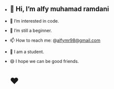 - <b><h2> 👋 Hi, I’m alfy muhamad ramdani</h2></b>



- 👀 I’m interested in code.
- 🌱 I’m still a beginner.
- 📫 How to reach me: @alfymr98@gmail.com
- 📖 I am a student.
- 😄 I hope we can be good friends.
                                                                              <h1>❤️</h1>

